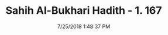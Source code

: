 ---
title        : "Sahih Al-Bukhari Hadith - 1. 167"
date         : 7/25/2018 1:48:37 PM
draft        : false
type         : "hadith"
layout       : "hadith"
BookCode     : "SHB"
VolumeNumber : "1"
HadithNumber : "167"
categories  :  ["Ablution-Washing the feet when one is wearing shoes"]
tags  :  ["Ubaid Ibn Juraij"]
---